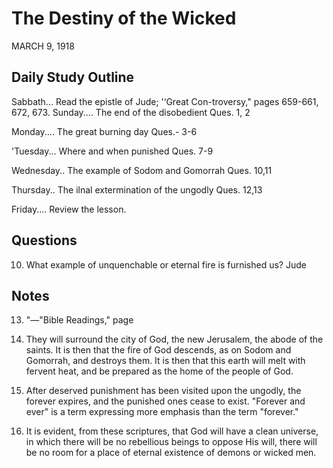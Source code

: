 # The Destiny of the Wicked
MARCH 9, 1918

## Daily Study Outline

Sabbath... Read the epistle of Jude; '‘Great Con-troversy," pages 659-661, 672, 673. Sunday.... The end of the disobedient Ques. 1, 2

Monday.... The great burning day Ques.- 3-6

'Tuesday... Where and when punished Ques. 7-9

Wednesday.. The example of Sodom and Gomorrah Ques. 10,11

Thursday.. The ilnal extermination of the ungodly Ques. 12,13

Friday.... Review the lesson.

## Questions

10. What example of unquenchable or eternal fire is furnished us? Jude

## Notes

13. "—"Bible Readings," page

5. They will surround the city of God, the new Jerusalem, the abode of the saints. It is then that the fire of God descends, as on Sodom and Gomorrah, and destroys them. It is then that this earth will melt with fervent heat, and be prepared as the home of the people of God.

13. After deserved punishment has been visited upon the ungodly, the forever expires, and the punished ones cease to exist. "Forever and ever" is a term expressing more emphasis than the term "forever."

6. It is evident, from these scriptures, that God will have a clean universe, in which there will be no rebellious beings to oppose His will, there will be no room for a place of eternal existence of demons or wicked men.
